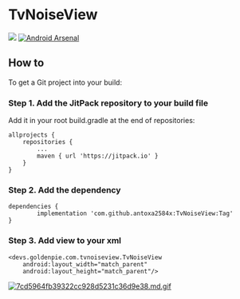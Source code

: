 # TvNoiseView
[![](https://jitpack.io/v/antoxa2584x/TvNoiseView.svg)](https://jitpack.io/#antoxa2584x/TvNoiseView) [![Android Arsenal]( https://img.shields.io/badge/Android%20Arsenal-TvNoiseView-green.svg?style=flat )]( https://android-arsenal.com/details/1/7477 )

## How to
To get a Git project into your build:

### Step 1. Add the JitPack repository to your build file

Add it in your root build.gradle at the end of repositories:

	allprojects {
		repositories {
			...
			maven { url 'https://jitpack.io' }
		}
	}
### Step 2. Add the dependency

	dependencies {
	        implementation 'com.github.antoxa2584x:TvNoiseView:Tag'
	}
  
### Step 3. Add view to your xml
    <devs.goldenpie.com.tvnoiseview.TvNoiseView
        android:layout_width="match_parent"
        android:layout_height="match_parent"/>
        
[![7cd5964fb39322cc928d5231c36d9e38.md.gif](https://picua.org/images/2019/01/21/7cd5964fb39322cc928d5231c36d9e38.md.gif)](https://picua.org/image/nRLIqX)
